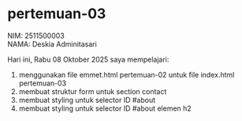 # pertemuan-03                  
 
   NIM: 2511500003<br>
   NAMA: Deskia Adminitasari<br>

Hari ini, Rabu 08 Oktober 2025 saya mempelajari:
<ol>
<li>menggunakan file emmet.html pertemuan-02 untuk file index.html pertemuan-03</li>
<li>membuat struktur form untuk section contact</li>
<li>membuat styling untuk selector ID #about</li>
<li>membuat styling untuk selector ID #about elemen h2</li>
</ol> 